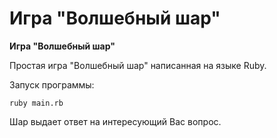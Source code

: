 # Игра "Волшебный шар"

**Игра "Волшебный шар"**

Простая игра "Волшебный шар" написанная на языке Ruby.

Запуск программы:

```
ruby main.rb
```

Шар выдает ответ на интересующий Вас вопрос.
